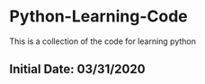# Python-Learning-Code
This is a collection of the code for learning python

## Initial Date: 03/31/2020
